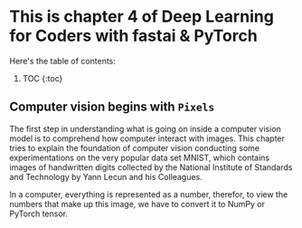 # This is chapter 4 of Deep Learning for Coders with fastai & PyTorch

Here's the table of contents:

1. TOC
{:toc}

## Computer vision begins with `Pixels`
The first step in understanding what is going on inside a computer vision model is to comprehend how computer interact with images. This chapter tries to explain the foundation of computer vision conducting some experimentations on the very popular data set MNIST, which contains images of handwritten digits collected by the National Institute of Standards and Technology by Yann Lecun and his Colleagues.

In a computer, everything is represented as a number, therefor, to view the numbers that make up this image, we have to convert it to NumPy or PyTorch tensor.

